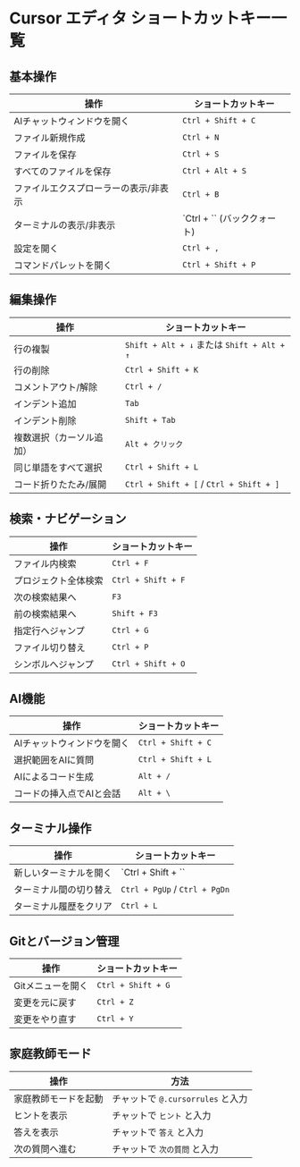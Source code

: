 # Cursor エディタ ショートカットキー一覧

## 基本操作

| 操作 | ショートカットキー |
| ---- | ----------------- |
| AIチャットウィンドウを開く | `Ctrl + Shift + C` |
| ファイル新規作成 | `Ctrl + N` |
| ファイルを保存 | `Ctrl + S` |
| すべてのファイルを保存 | `Ctrl + Alt + S` |
| ファイルエクスプローラーの表示/非表示 | `Ctrl + B` |
| ターミナルの表示/非表示 | `Ctrl + `` (バッククォート) |
| 設定を開く | `Ctrl + ,` |
| コマンドパレットを開く | `Ctrl + Shift + P` |

## 編集操作

| 操作 | ショートカットキー |
| ---- | ----------------- |
| 行の複製 | `Shift + Alt + ↓` または `Shift + Alt + ↑` |
| 行の削除 | `Ctrl + Shift + K` |
| コメントアウト/解除 | `Ctrl + /` |
| インデント追加 | `Tab` |
| インデント削除 | `Shift + Tab` |
| 複数選択（カーソル追加） | `Alt + クリック` |
| 同じ単語をすべて選択 | `Ctrl + Shift + L` |
| コード折りたたみ/展開 | `Ctrl + Shift + [` / `Ctrl + Shift + ]` |

## 検索・ナビゲーション

| 操作 | ショートカットキー |
| ---- | ----------------- |
| ファイル内検索 | `Ctrl + F` |
| プロジェクト全体検索 | `Ctrl + Shift + F` |
| 次の検索結果へ | `F3` |
| 前の検索結果へ | `Shift + F3` |
| 指定行へジャンプ | `Ctrl + G` |
| ファイル切り替え | `Ctrl + P` |
| シンボルへジャンプ | `Ctrl + Shift + O` |

## AI機能

| 操作 | ショートカットキー |
| ---- | ----------------- |
| AIチャットウィンドウを開く | `Ctrl + Shift + C` |
| 選択範囲をAIに質問 | `Ctrl + Shift + L` |
| AIによるコード生成 | `Alt + /` |
| コードの挿入点でAIと会話 | `Alt + \` |

## ターミナル操作

| 操作 | ショートカットキー |
| ---- | ----------------- |
| 新しいターミナルを開く | `Ctrl + Shift + `` |
| ターミナル間の切り替え | `Ctrl + PgUp` / `Ctrl + PgDn` |
| ターミナル履歴をクリア | `Ctrl + L` |

## Gitとバージョン管理

| 操作 | ショートカットキー |
| ---- | ----------------- |
| Gitメニューを開く | `Ctrl + Shift + G` |
| 変更を元に戻す | `Ctrl + Z` |
| 変更をやり直す | `Ctrl + Y` |

## 家庭教師モード

| 操作 | 方法 |
| ---- | ---- |
| 家庭教師モードを起動 | チャットで `@.cursorrules` と入力 |
| ヒントを表示 | チャットで `ヒント` と入力 |
| 答えを表示 | チャットで `答え` と入力 |
| 次の質問へ進む | チャットで `次の質問` と入力 | 